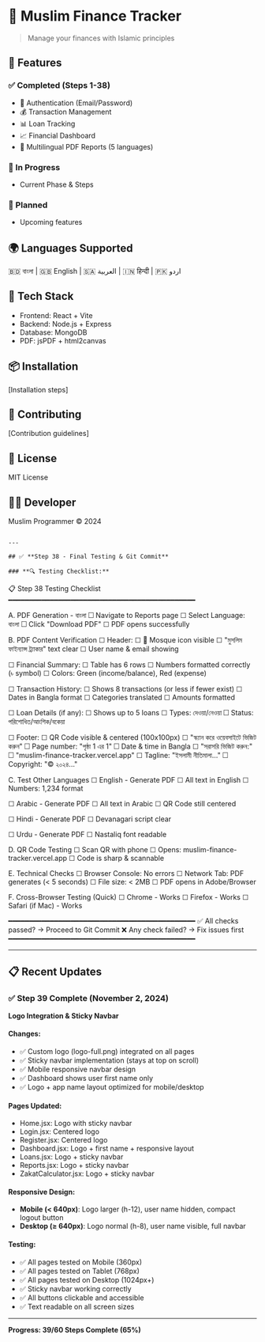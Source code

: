 # 🕌 Muslim Finance Tracker

> Manage your finances with Islamic principles

## 🌟 Features

### ✅ Completed (Steps 1-38)
- 🔐 Authentication (Email/Password)
- 💰 Transaction Management
- 📊 Loan Tracking
- 📈 Financial Dashboard
- 📄 Multilingual PDF Reports (5 languages)

### 🚧 In Progress
- Current Phase & Steps

### 📅 Planned
- Upcoming features

## 🌍 Languages Supported
🇧🇩 বাংলা | 🇬🇧 English | 🇸🇦 العربية | 🇮🇳 हिन्दी | 🇵🇰 اردو

## 🚀 Tech Stack
- Frontend: React + Vite
- Backend: Node.js + Express
- Database: MongoDB
- PDF: jsPDF + html2canvas

## 📦 Installation
[Installation steps]

## 🤝 Contributing
[Contribution guidelines]

## 📜 License
MIT License

## 👨‍💻 Developer
Muslim Programmer © 2024
```

---

## ✅ **Step 38 - Final Testing & Git Commit**

### **🔍 Testing Checklist:**
```
📋 Step 38 Testing Checklist
━━━━━━━━━━━━━━━━━━━━━━━━━━━━━━━━━━━━━━━━━━━━━

A. PDF Generation - বাংলা
   ☐ Navigate to Reports page
   ☐ Select Language: বাংলা
   ☐ Click "Download PDF"
   ☐ PDF opens successfully
   
B. PDF Content Verification
   ☐ Header:
      ☐ 🕌 Mosque icon visible
      ☐ "মুসলিম ফাইন্যান্স ট্র্যাকার" text clear
      ☐ User name & email showing
   
   ☐ Financial Summary:
      ☐ Table has 6 rows
      ☐ Numbers formatted correctly (৳ symbol)
      ☐ Colors: Green (income/balance), Red (expense)
   
   ☐ Transaction History:
      ☐ Shows 8 transactions (or less if fewer exist)
      ☐ Dates in Bangla format
      ☐ Categories translated
      ☐ Amounts formatted
   
   ☐ Loan Details (if any):
      ☐ Shows up to 5 loans
      ☐ Types: দেওয়া/নেওয়া
      ☐ Status: পরিশোধিত/আংশিক/বকেয়া
   
   ☐ Footer:
      ☐ QR Code visible & centered (100x100px)
      ☐ "স্ক্যান করে ওয়েবসাইটে ভিজিট করুন"
      ☐ Page number: "পৃষ্ঠা 1 এর 1"
      ☐ Date & time in Bangla
      ☐ "সরাসরি ভিজিট করুন:"
      ☐ "muslim-finance-tracker.vercel.app"
      ☐ Tagline: "ইসলামী নীতিমালা..."
      ☐ Copyright: "© ২০২৪..."

C. Test Other Languages
   ☐ English - Generate PDF
      ☐ All text in English
      ☐ Numbers: 1,234 format
   
   ☐ Arabic - Generate PDF
      ☐ All text in Arabic
      ☐ QR Code still centered
   
   ☐ Hindi - Generate PDF
      ☐ Devanagari script clear
   
   ☐ Urdu - Generate PDF
      ☐ Nastaliq font readable

D. QR Code Testing
   ☐ Scan QR with phone
   ☐ Opens: muslim-finance-tracker.vercel.app
   ☐ Code is sharp & scannable

E. Technical Checks
   ☐ Browser Console: No errors
   ☐ Network Tab: PDF generates (< 5 seconds)
   ☐ File size: < 2MB
   ☐ PDF opens in Adobe/Browser

F. Cross-Browser Testing (Quick)
   ☐ Chrome - Works
   ☐ Firefox - Works
   ☐ Safari (if Mac) - Works

━━━━━━━━━━━━━━━━━━━━━━━━━━━━━━━━━━━━━━━━━━━━━
✅ All checks passed? → Proceed to Git Commit
❌ Any check failed? → Fix issues first
━━━━━━━━━━━━━━━━━━━━━━━━━━━━━━━━━━━━━━━━━━━━━

---

## 📋 Recent Updates

### ✅ Step 39 Complete (November 2, 2024)
**Logo Integration & Sticky Navbar**

#### Changes:
- ✅ Custom logo (logo-full.png) integrated on all pages
- ✅ Sticky navbar implementation (stays at top on scroll)
- ✅ Mobile responsive navbar design
- ✅ Dashboard shows user first name only
- ✅ Logo + app name layout optimized for mobile/desktop

#### Pages Updated:
- Home.jsx: Logo with sticky navbar
- Login.jsx: Centered logo
- Register.jsx: Centered logo  
- Dashboard.jsx: Logo + first name + responsive layout
- Loans.jsx: Logo + sticky navbar
- Reports.jsx: Logo + sticky navbar
- ZakatCalculator.jsx: Logo + sticky navbar

#### Responsive Design:
- **Mobile (< 640px)**: Logo larger (h-12), user name hidden, compact logout button
- **Desktop (≥ 640px)**: Logo normal (h-8), user name visible, full navbar

#### Testing:
- ✅ All pages tested on Mobile (360px)
- ✅ All pages tested on Tablet (768px)
- ✅ All pages tested on Desktop (1024px+)
- ✅ Sticky navbar working correctly
- ✅ All buttons clickable and accessible
- ✅ Text readable on all screen sizes

---

**Progress: 39/60 Steps Complete (65%)**

